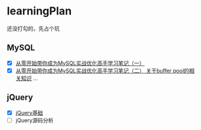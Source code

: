 # learningPlan
  还没打勾的，先占个坑
## MySQL
- [x] [从零开始带你成为MySQL实战优化高手学习笔记（一）](https://blog.csdn.net/qq_34136569/article/details/106586741)
- [x] [从零开始带你成为MySQL实战优化高手学习笔记（二） 关于buffer pool的相关知识](https://blog.csdn.net/qq_34136569/article/details/106607655)
  ...
  
## jQuery
- [x] [jQuery基础](https://github.com/xiuhongwu/learningPlan/blob/main/jQueryLearning/jQuery%E5%AD%A6%E4%B9%A0%E7%AC%94%E8%AE%B0.md)
- [ ] jQuery源码分析
